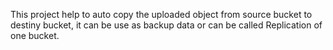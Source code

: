This project help to auto copy the uploaded object from source bucket to destiny bucket, it can be use as backup data or can be called Replication of one bucket.

